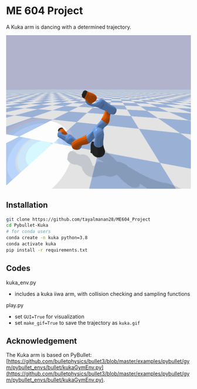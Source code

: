 # ME 604 Project

A Kuka arm is dancing with a determined trajectory.

![kuka.gif](kuka.gif) 

## Installation

```bash
git clone https://github.com/tayalmanan28/ME604_Project
cd Pybullet-Kuka
# for conda users
conda create -n kuka python=3.8
conda activate kuka
pip install -r requirements.txt
```

## Codes

kuka_env.py
- includes a kuka iiwa arm, with collision checking and sampling functions

play.py

- set `GUI=True` for visualization
- set `make_gif=True` to save the trajectory as `kuka.gif`


## Acknowledgement

The Kuka arm is based on PyBullet: [https://github.com/bulletphysics/bullet3/blob/master/examples/pybullet/gym/pybullet_envs/bullet/kukaGymEnv.py](https://github.com/bulletphysics/bullet3/blob/master/examples/pybullet/gym/pybullet_envs/bullet/kukaGymEnv.py).
